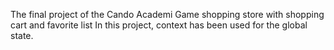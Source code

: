 The final project of the Cando Academi
Game shopping store with shopping cart and favorite list
In this project, context has been used for the global state.
